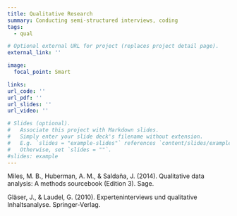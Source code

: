 ```yaml
---
title: Qualitative Research
summary: Conducting semi-structured interviews, coding 
tags:
  - qual

# Optional external URL for project (replaces project detail page).
external_link: ''

image:
  focal_point: Smart

links:
url_code: ''
url_pdf: ''
url_slides: ''
url_video: ''

# Slides (optional).
#   Associate this project with Markdown slides.
#   Simply enter your slide deck's filename without extension.
#   E.g. `slides = "example-slides"` references `content/slides/example-slides.md`.
#   Otherwise, set `slides = ""`.
#slides: example
---
```


Miles, M. B., Huberman, A. M., & Saldaña, J. (2014). Qualitative data analysis: A methods sourcebook (Edition 3). Sage.

Gläser, J., & Laudel, G. (2010). Experteninterviews und qualitative Inhaltsanalyse. Springer-Verlag. 